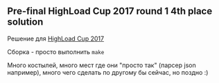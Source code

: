 ## Pre-final HighLoad Cup 2017 round 1 4th place solution

Решение для [HighLoad Cup 2017](https://highloadcup.ru/round/1/)

Сборка - просто выполнить `make`

Много костылей, много мест где они "просто так" (парсер json например), много чего сделать по другому бы сейчас, но поздно :)